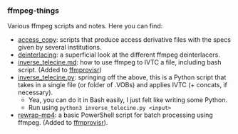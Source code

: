 ### ffmpeg-things

Various ffmpeg scripts and notes. Here you can find:

* [access_copy](./access_copy.md): scripts that produce access derivative files with the specs given by several institutions.
* [deinterlacing](./deinterlacing.md): a superficial look at the different ffmpeg deinterlacers.
* [inverse_telecine.md](./inverse_telecine.md): how to use ffmpeg to IVTC a file, including bash script. (Added to [ffmprovisr](https://amiaopensource.github.io/ffmprovisr/#inverse-telecine))
* [inverse_telecine.py](./inverse_telecine.py): springing off the above, this is a Python script that takes in a single file (or folder of .VOBs) and applies IVTC (+ concats, if necessary).
   * Yea, you can do it in Bash easily, I just felt like writing some Python.
   * Run using `python3 inverse_telecine.py <input>`
* [rewrap-mp4](./rewrap-mp4.ps1): a basic PowerShell script for batch processing using ffmpeg. (Added to [ffmprovisr](https://amiaopensource.github.io/ffmprovisr/#batch_processing_win)).
